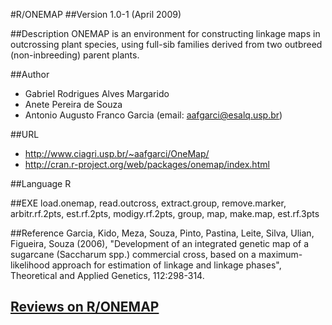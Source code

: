 #R/ONEMAP
##Version
1.0-1 (April 2009)

##Description
ONEMAP is an environment for constructing linkage maps in outcrossing plant species, using full-sib families derived from two outbreed (non-inbreeding) parent plants.

##Author
* Gabriel Rodrigues Alves Margarido
* Anete Pereira de Souza
* Antonio Augusto Franco Garcia (email: aafgarci@esalq.usp.br)

##URL
* http://www.ciagri.usp.br/~aafgarci/OneMap/
* http://cran.r-project.org/web/packages/onemap/index.html

##Language
R

##EXE
load.onemap, read.outcross, extract.group, remove.marker, arbitr.rf.2pts, est.rf.2pts, modigy.rf.2pts, group, map, make.map, est.rf.3pts

##Reference
Garcia, Kido, Meza, Souza, Pinto, Pastina, Leite, Silva, Ulian, Figueira, Souza (2006), "Development of an integrated genetic map of a sugarcane (Saccharum spp.) commercial cross, based on a maximum-likelihood approach for estimation of linkage and linkage phases", Theoretical and Applied Genetics, 112:298-314.


## [Reviews on R/ONEMAP](https://github.com/gaow/genetic-analysis-software/issues/477)